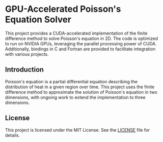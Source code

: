 # GPU-Accelerated Poisson's Equation Solver

This project provides a CUDA-accelerated implementation of the finite difference method to solve Poisson's equation in 2D. 
The code is optimized to run on NVIDIA GPUs, leveraging the parallel processing power of CUDA. Additionally, bindings in C 
and Fortran are provided to facilitate integration with various projects.

## Introduction

Poisson's equation is a partial differential equation describing the distribution of heat in a given region over time. 
This project uses the finite difference method to approximate the solution of Poisson's equation in two dimensions, with ongoing 
work to extend the implementation to three dimensions.

## License
This project is licensed under the MIT License. See the [LICENSE](LICENSE) file for details.
